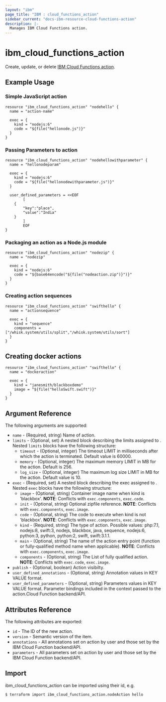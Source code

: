 ```yaml
---
layout: "ibm"
page_title: "IBM : cloud_functions_action"
sidebar_current: "docs-ibm-resource-cloud-functions-action"
description: |-
  Manages IBM Cloud Functions action.
---
```


# ibm\_cloud_functions_action

Create, update, or delete  [IBM Cloud Functions action](https://console.bluemix.net/docs/openwhisk/openwhisk_actions.html#openwhisk_actions).


## Example Usage

###  Simple JavaScript action

```hcl
resource "ibm_cloud_functions_action" "nodehello" {
  name = "action-name"

  exec = {
    kind = "nodejs:6"
    code = "${file("hellonode.js")}"
  }
}

```
### Passing Parameters to action

```hcl
resource "ibm_cloud_functions_action" "nodehellowithparameter" {
  name = "hellonodeparam"

  exec = {
    kind = "nodejs:6"
    code = "${file("hellonodewithparameter.js")}"
  }

  user_defined_parameters = <<EOF
        [
    {
        "key":"place",
        "value":"India"
    }
        ]
        EOF
}

```

### Packaging an action as a Node.js module

``` hcl
resource "ibm_cloud_functions_action" "nodezip" {
  name = "nodezip"

  exec = {
    kind = "nodejs:6"
    code = "${base64encode("${file("nodeaction.zip")}")}"
  }
}

```

### Creating action sequences

``` hcl
resource "ibm_cloud_functions_action" "swifthello" {
  name = "actionsequence"

  exec = {
    kind = "sequence"
    components = ["/whisk.system/utils/split","/whisk.system/utils/sort"]
  }
}

```

## Creating docker actions

``` hcl
resource "ibm_cloud_functions_action" "swifthello" {
  name = "dockeraction"

  exec = {
    kind = "janesmith/blackboxdemo"
    image = "${file("helloSwift.swift")}"
  }
}

```

## Argument Reference

The following arguments are supported:

* `name` - (Required, string) Name of action.
* `limits` - (Optional, set) A nested block describing the limits assigned to . Nested `limits` blocks have the following structure:
    * `timeout` - (Optional, integer) The timeout LIMIT in milliseconds after which the action is terminated. Default value is 60000.
    * `memory` - (Optional, integer) The maximum memory LIMIT in MB for the action. Default is 256.
    * `log_size` - (Optional, integer) The maximum log size LIMIT in MB for the action. Default value is 10.
* `exec` - (Required, set) A nested block describing the exec assigned to . Nested `exec` blocks have the following structure:
    * `image` - (Optional, string) Container image name when kind is 'blackbox'. **NOTE**: Conflicts with `exec.components`, `exec.code`.
    * `init` - (Optional, string) Optional zipfile reference. **NOTE**: Conflicts with `exec.components`, `exec.image`.
    * `code` - (Optional, string) The code to execute when kind is not 'blackbox'. **NOTE**: Conflicts with `exec.components`, `exec.image`.
    * `kind` - (Required, string) The type of action. Possible values: php:7.1, nodejs:8, swift:3, nodejs, blackbox, java, sequence, nodejs:6, python:3, python, python:2, swift, swift:3.1.1.
    * `main` - (Optional, string) The name of the action entry point (function or fully-qualified method name when applicable). **NOTE**: Conflicts with `exec.components`, `exec.image`.
    * `components` - (Optional, string) The List of fully qualified action. **NOTE**: Conflicts with `exec.code`, `exec.image`.
* `publish` - (Optional, boolean) Action visibilty.
* `user_defined_annotations` - (Optional, string) Annotation values in KEY VALUE format.
* `user_defined_parameters` - (Optional, string) Parameters values in KEY VALUE format. Parameter bindings included in the context passed to the action.Cloud Function backend/API.

## Attributes Reference

The following attributes are exported:

* `id` - The ID of the new action.
* `version` - Semantic version of the item.
* `annotations` -  All annotations set on action by user and those set by the IBM Cloud Function backend/API.
* `parameters` - All parameters set on action by user and those set by the IBM Cloud Function backend/API.


## Import

ibm_cloud_functions_action can be imported using their id, e.g.

```
$ terraform import ibm_cloud_functions_action.nodeAction hello

```
